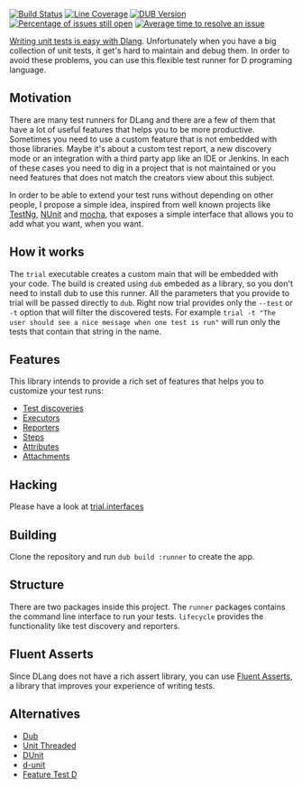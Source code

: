 [![Build Status](https://travis-ci.org/gedaiu/trial.svg?branch=master)](https://travis-ci.org/gedaiu/trial)
[![Line Coverage](http://trial.szabobogdan.com/artifacts/coverage/html/coverage-shield.svg)](http://trial.szabobogdan.com/artifacts/coverage/html/index.html)
[![DUB Version](https://img.shields.io/dub/v/trial.svg)](https://code.dlang.org/packages/trial)
[![Percentage of issues still open](http://isitmaintained.com/badge/open/gedaiu/trial.svg)](http://isitmaintained.com/project/gedaiu/trial "Percentage of issues still open")
[![Average time to resolve an issue](http://isitmaintained.com/badge/resolution/gedaiu/trial.svg)](http://isitmaintained.com/project/gedaiu/trial "Average time to resolve an issue")


[Writing unit tests is easy with Dlang](https://dlang.org/spec/unittest.html). Unfortunately
when you have a big collection of unit tests, it get's hard to maintain and debug them. In order
to avoid these problems, you can use this flexible test runner for D programing language.

## Motivation

There are many test runners for DLang and there are a few of them that have a lot of useful features
that helps you to be more productive. Sometimes you need to use a custom feature that is not embedded
with those libraries. Maybe it's about a custom test report, a new discovery mode or an integration with
a third party app like an IDE or Jenkins. In each of these cases you need to dig in a project that is
not maintained or you need features that does not match the creators view about this subject.

In order to be able to extend your test runs without depending on other people, I propose a simple
idea, inspired from well known projects like [TestNg](http://testng.org/doc/),
[NUnit](https://github.com/nunit/docs/wiki) and [mocha](https://mochajs.org/), that exposes a simple
interface that allows you to add what you want, when you want.

## How it works

The `trial` executable creates a custom main that will be embedded with your code. The build is created
using `dub` embeded as a library, so you don't need to install dub to use this runner. All the parameters that you
provide to trial will be passed directly to `dub`. Right now trial provides only the `--test` or `-t` option that will
filter the discovered tests. For example `trial -t "The user should see a nice message when one test is run"` will run 
only the tests that contain that string in the name.

## Features

This library intends to provide a rich set of features that helps you to customize your test runs:
  - [Test discoveries](doc/test-discovery.md)
  - [Executors](doc/executors.md)
  - [Reporters](doc/reporters.md)
  - [Steps](doc/steps.md)
  - [Attributes](doc/attributes.md)
  - [Attachments](doc/attachments.md)

## Hacking

Please have a look at [trial.interfaces](http://trial.szabobogdan.com/api/trial/interfaces.html)

## Building

Clone the repository and run `dub build :runner` to create the app. 

## Structure

There are two packages inside this project. The `runner` packages contains the command line interface
to run your tests. `lifecycle` provides the functionality like test discovery and reporters.

## Fluent Asserts

Since DLang does not have a rich assert library, you can use [Fluent Asserts](http://fluentasserts.szabobogdan.com/), a library
that improves your experience of writing tests.

## Alternatives

  - [Dub](https://code.dlang.org/docs/commandline)
  - [Unit Threaded](https://code.dlang.org/packages/unit-threaded)
  - [DUnit](https://code.dlang.org/packages/dunit)
  - [d-unit](https://code.dlang.org/packages/d-unit)
  - [Feature Test D](https://code.dlang.org/packages/feature-test-d)
